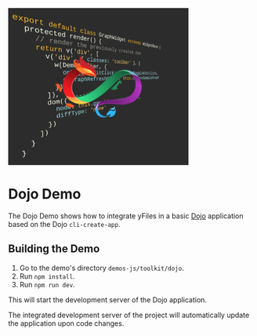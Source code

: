 <img src="../../resources/image/demo-dojo.png" alt="demo-thumbnail" height="320"/>

# Dojo Demo

The Dojo Demo shows how to integrate yFiles in a basic [Dojo](https://dojo.io/) application based on the Dojo `cli-create-app`.

## Building the Demo

1.  Go to the demo's directory `demos-js/toolkit/dojo`.
2.  Run `npm install`.
3.  Run `npm run dev`.

This will start the development server of the Dojo application.

The integrated development server of the project will automatically update the application upon code changes.
